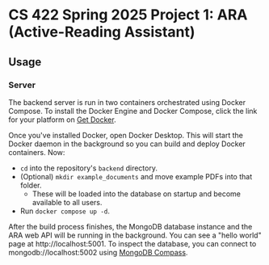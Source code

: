 # CS 422 Spring 2025 Project 1: ARA (Active-Reading Assistant)

## Usage
### Server
The backend server is run in two containers orchestrated using Docker Compose. To install the Docker Engine and Docker 
Compose, click the link for your platform on [Get Docker](https://docs.docker.com/get-started/get-docker/).

Once you've installed Docker, open Docker Desktop. This will start the Docker daemon in the background so you can build
and deploy Docker containers. Now:

- `cd` into the repository's `backend` directory.
- (Optional) `mkdir example_documents` and move example PDFs into that folder.
  - These will be loaded into the database on startup and become available to all users.
- Run `docker compose up -d`.

After the build process finishes, the MongoDB database instance and the ARA web API will be running in the background.
You can see a "hello world" page at http://localhost:5001. To inspect the database, you can connect to
mongodb://localhost:5002 using [MongoDB Compass](https://www.mongodb.com/products/tools/compass).